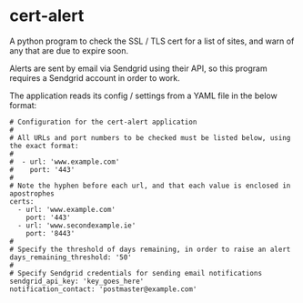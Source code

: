 # cert-alert
A python program to check the SSL / TLS cert for a list of sites, and warn of any that are due to expire soon.

Alerts are sent by email via Sendgrid using their API, so this program requires a Sendgrid account in order to work.

The application reads its config / settings from a YAML file in the below format:

````
# Configuration for the cert-alert application
#
# All URLs and port numbers to be checked must be listed below, using the exact format:
#
#  - url: 'www.example.com'
#    port: '443'
#
# Note the hyphen before each url, and that each value is enclosed in apostrophes
certs:
  - url: 'www.example.com'
    port: '443'
  - url: 'www.secondexample.ie'
    port: '8443'
#
# Specify the threshold of days remaining, in order to raise an alert
days_remaining_threshold: '50'
#
# Specify Sendgrid credentials for sending email notifications
sendgrid_api_key: 'key_goes_here'
notification_contact: 'postmaster@example.com'
````
